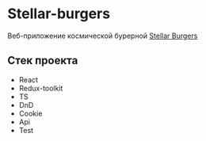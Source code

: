 # Stellar-burgers

Веб-приложение космической бурерной [Stellar Burgers](https://annagova.github.io/react-stellar-burger/)

## Стек проекта

* React
* Redux-toolkit
* TS
* DnD
* Cookie
* Api
* Test





